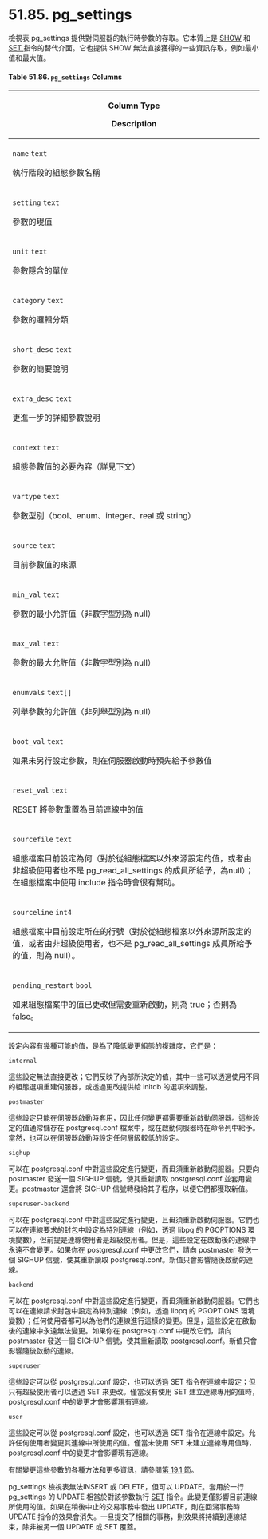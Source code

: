 # 51.85. pg\_settings

檢視表 pg\_settings 提供對伺服器的執行時參數的存取。它本質上是 [SHOW](../../reference/sql-commands/show.md) 和 [SET ](../../reference/sql-commands/set.md)指令的替代介面。它也提供 SHOW 無法直接獲得的一些資訊存取，例如最小值和最大值。

#### &#x20;**Table 51.86. `pg_settings` Columns**

| <p>Column Type</p><p>Description</p>                                                                                                                         |
| ------------------------------------------------------------------------------------------------------------------------------------------------------------ |
| <p><code>name</code> <code>text</code></p><p>執行階段的組態參數名稱</p>                                                                                                 |
| <p><code>setting</code> <code>text</code></p><p>參數的現值</p>                                                                                                    |
| <p><code>unit</code> <code>text</code></p><p>參數隱含的單位</p>                                                                                                     |
| <p><code>category</code> <code>text</code></p><p>參數的邏輯分類</p>                                                                                                 |
| <p><code>short_desc</code> <code>text</code></p><p>參數的簡要說明</p>                                                                                               |
| <p><code>extra_desc</code> <code>text</code></p><p>更進一步的詳細參數說明</p>                                                                                           |
| <p><code>context</code> <code>text</code></p><p>組態參數值的必要內容（詳見下文）</p>                                                                                         |
| <p><code>vartype</code> <code>text</code></p><p>參數型別（bool、enum、integer、real 或 string）</p>                                                                    |
| <p><code>source</code> <code>text</code></p><p>目前參數值的來源</p>                                                                                                  |
| <p><code>min_val</code> <code>text</code></p><p>參數的最小允許值（非數字型別為 null）</p>                                                                                    |
| <p><code>max_val</code> <code>text</code></p><p>參數的最大允許值（非數字型別為 null）</p>                                                                                    |
| <p><code>enumvals</code> <code>text[]</code></p><p>列舉參數的允許值（非列舉型別為 null）</p>                                                                                 |
| <p><code>boot_val</code> <code>text</code></p><p>如果未另行設定參數，則在伺服器啟動時預先給予參數值</p>                                                                               |
| <p><code>reset_val</code> <code>text</code></p><p>RESET 將參數重置為目前連線中的值</p>                                                                                    |
| <p><code>sourcefile</code> <code>text</code></p><p>組態檔案目前設定為何（對於從組態檔案以外來源設定的值，或者由非超級使用者也不是 pg_read_all_settings 的成員所給予，為null）；在組態檔案中使用 include 指令時會很有幫助。</p> |
| <p><code>sourceline</code> <code>int4</code></p><p>組態檔案中目前設定所在的行號（對於從組態檔案以外來源所設定的值，或者由非超級使用者，也不是 pg_read_all_settings 成員所給予的值，則為 null）。</p>                  |
| <p><code>pending_restart</code> <code>bool</code></p><p>如果組態檔案中的值已更改但需要重新啟動，則為 true；否則為 false。</p>                                                           |

設定內容有幾種可能的值，是為了降低變更組態的複雜度，它們是：

`internal`

這些設定無法直接更改；它們反映了內部所決定的值，其中一些可以透過使用不同的組態選項重建伺服器，或透過更改提供給 initdb 的選項來調整。

`postmaster`

這些設定只能在伺服器啟動時套用，因此任何變更都需要重新啟動伺服器。這些設定的值通常儲存在 postgresql.conf 檔案中，或在啟動伺服器時在命令列中給予。當然，也可以在伺服器啟動時設定任何層級較低的設定。

`sighup`

可以在 postgresql.conf 中對這些設定進行變更，而毌須重新啟動伺服器。只要向 postmaster 發送一個 SIGHUP 信號，使其重新讀取 postgresql.conf 並套用變更。postmaster 還會將 SIGHUP 信號轉發給其子程序，以便它們都獲取新值。

`superuser-backend`

可以在 postgresql.conf 中對這些設定進行變更，且毌須重新啟動伺服器。它們也可以在連線要求的封包中設定為特別連線（例如，透過 libpq 的 PGOPTIONS 環境變數），但前提是連線使用者是超級使用者。但是，這些設定在啟動後的連線中永遠不會變更。如果你在 postgresql.conf 中更改它們，請向 postmaster 發送一個 SIGHUP 信號，使其重新讀取 postgresql.conf。新值只會影響隨後啟動的連線。

`backend`

可以在 postgresql.conf 中對這些設定進行變更，而毌須重新啟動伺服器。它們也可以在連線請求封包中設定為特別連線（例如，透過 libpq 的 PGOPTIONS 環境變數）；任何使用者都可以為他們的連線進行這樣的變更。但是，這些設定在啟動後的連線中永遠無法變更。如果你在 postgresql.conf 中更改它們，請向 postmaster 發送一個 SIGHUP 信號，使其重新讀取 postgresql.conf。新值只會影響隨後啟動的連線。

`superuser`

這些設定可以從 postgresql.conf 設定，也可以透過 SET 指令在連線中設定；但只有超級使用者可以透過 SET 來更改。僅當沒有使用 SET 建立連線專用的值時，postgresql.conf 中的變更才會影響現有連線。

`user`

這些設定可以從 postgresql.conf 設定，也可以透過 SET 指令在連線中設定。允許任何使用者變更其連線中所使用的值。僅當未使用 SET 未建立連線專用值時，postgresql.conf 中的變更才會影響現有連線。

有關變更這些參數的各種方法和更多資訊，請參閱[第 19.1 節](../../server-administration/server-configuration/setting-parameters.md)。

pg\_settings 檢視表無法INSERT 或 DELETE，但可以 UPDATE。套用於一行 pg\_settings 的 UPDATE 相當於對該參數執行 [SET](../../reference/sql-commands/set.md) 指令。此變更僅影響目前連線所使用的值。如果在稍後中止的交易事務中發出 UPDATE，則在回溯事務時 UPDATE 指令的效果會消失。一旦提交了相關的事務，則效果將持續到連線結束，除非被另一個 UPDATE 或 SET 覆蓋。
